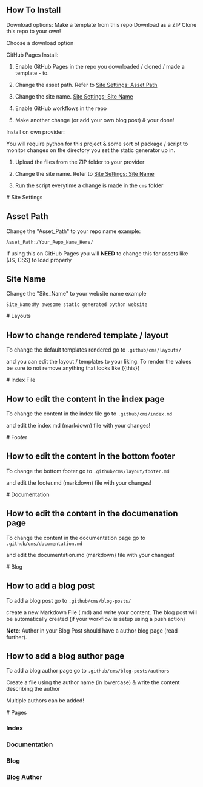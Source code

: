 <article>
<github-md>
  
# How To Install
  
  Download options:
  Make a template from this repo
  Download as a ZIP
  Clone this repo to your own!

Choose a download option  

GitHub Pages Install: 
  
1. Enable GitHub Pages in the repo you downloaded / cloned / made a template - to. 
  
2. Change the asset path. Refer to [Site Settings: Asset Path](#asset-path) 
  
3. Change the site name. [Site Settings: Site Name](#site-name)    
  
4. Enable GitHub workflows in the repo
  
5. Make another change (or add your own blog post) & your done!
  
  
Install on own provider:
  
You will require python for this project & some sort of package / script to monitor changes on the directory you set the static generator up in. 
  
 
1. Upload the files from the ZIP folder to your provider 
  
2. Change the site name. Refer to [Site Settings: Site Name](#site-name)   
  
3. Run the script everytime a change is made in the <code>cms</code> folder
   
</github-md>
</article>
 
 
 
<article>
<github-md>
# Site Settings
  
## Asset Path
 
   Change the "Asset_Path" to your repo name example:
  
  <code>Asset_Path:/Your_Repo_Name_Here/</code>
  
  If using this on GitHub Pages you will <b>NEED</b> to change this for assets like (JS, CSS) to load properly 
  
## Site Name

   Change the "Site_Name" to your website name example
  
  <code>Site_Name:My awesome static generated python website</code>
  

  
</github-md>
</article>






<article>
<github-md>
# Layouts

## How to change rendered template / layout
  
  To change the default templates rendered  go to <code>.github/cms/layouts/</code>
 
  and you can edit the layout / templates to your liking. To render the values be sure to not remove anything that looks like {{this}}
  
</github-md>
</article>
  


<article>
<github-md>
# Index File

## How to edit the content in the index page
  
  To change the content in the index file  go to <code>.github/cms/index.md</code>
  
  and edit the index.md (markdown) file with your changes!
 
  
</github-md>
</article>
  








<article>
<github-md>
# Footer
   
## How to edit the content in the bottom footer
  
   To change the bottom footer go to <code>.github/cms/layout/footer.md</code>
  
  
  
  and edit the footer.md (markdown) file with your changes!
 
  
</github-md>
</article>
  



<article>
<github-md>
# Documentation

## How to edit the content in the documenation page
  
  To change the content in the documentation page  go to <code>.github/cms/documentation.md</code>
  
  and edit the documentation.md (markdown) file with your changes!
 
  
</github-md>
</article>
  









<article>
<github-md>
# Blog

## How to add a blog post
  
  To add a blog post go to <code>.github/cms/blog-posts/</code>
  
  create a new Markdown File (.md) and write your content. The blog post will be automatically created (if your workflow is setup using a push action)
  
  <b>Note</b>: Author in your Blog Post should have a author blog page (read further).
  
## How to add a blog author page
  
  To add a blog author page go to <code>.github/cms/blog-posts/authors</code>
  
  Create a file using the author name (in lowercase) & write the content describing the author
  
  Multiple authors can be added! 
  
  
</github-md>
</article>
  
 
 


 
<article>
<github-md>
# Pages

### Index  
  
### Documentation
  
### Blog
  
### Blog Author  

  
  
</github-md>
</article>
 



